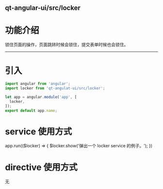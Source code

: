 qt-angular-ui/src/locker
---

# 功能介绍
锁住页面的操作，页面跳转时候会锁住，提交表单时候也会锁住。

---

# 引入

```javascript
import angular from 'angular';
import locker from 'qt-angulat-ui/src/locker';

let app = angular.module('app', [
  locker,
]);
export default app.name;
```

# service 使用方式

app.run(($locker) => {
  $locker.show('弹出一个 locker service 的例子。');
})

# directive 使用方式
无
